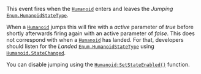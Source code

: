 This event fires when the [`Humanoid`](https://create.roblox.com/docs/reference/engine/classes/Humanoid) enters and leaves the *Jumping*
[`Enum.HumanoidStateType`](https://create.roblox.com/docs/reference/engine/enums/HumanoidStateType).

When a [`Humanoid`](https://create.roblox.com/docs/reference/engine/classes/Humanoid) jumps this will fire with a *active* parameter of
*true* before shortly afterwards firing again with an active parameter of
*false*. This does not correspond with when a [`Humanoid`](https://create.roblox.com/docs/reference/engine/classes/Humanoid) has landed.
For that, developers should listen for the *Landed*
[`Enum.HumanoidStateType`](https://create.roblox.com/docs/reference/engine/enums/HumanoidStateType) using [`Humanoid.StateChanged`](https://create.roblox.com/docs/reference/engine/classes/Humanoid#StateChanged).

You can disable jumping using the [`Humanoid:SetStateEnabled()`](https://create.roblox.com/docs/reference/engine/classes/Humanoid#SetStateEnabled)
function.